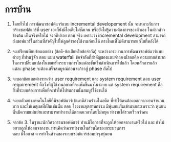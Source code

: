 # การบ้าน

1. โดยทั่วไป การพัฒนาซอฟต์แวร์แบบ incremental developement นั้น จะเหมาะกับการสร้างซอฟต์แวร์ที่ user เองก็ยังมีไอเดียไม่ชัดเจน หรือยังไม่รู้ความต้องการของตัวเอง  ในคำกล่าวข้างต้น เป็นจริงหรือไม่ จงอภิปราย
ตอบ  จริง เพราะว่า incremental  development สามารถส่งซอฟแวร์ในส่วนที่สำคัญไปให่ลูกค้ารองใช้งานก่อนได้ ตรงไหนที่ไม่ดีสามารถแก้ไขที่หลังได้

2. จงเปรียบเทียบข้อแตกต่าง (ข้อดี-ข้อเสียหรือข้อจำกัด) ระหว่างกระบวนการพัฒนาซอฟต์แวร์แบบต่างๆ ที่ท่านรู้จัก 
ตอบ  แบบ waterfall ข้อจำกัดที่สำคัญของแบบจำลองน้ำตกคือ ความยากลำบากในการเปลี่ยนแปลงในขณะที่กระบวนการในแต่ละขั้นเริ่มดำเนินการไปแล้ว โดยหลักการแล้ว แต่ละ phase จะต้องเสร็จสมบูรณ์ก่อนจะก้าวสู่ phase ถัดไป

3. จงบอกข้อแตกต่างระหว่าง user requirement และ system requirement
ตอบ  user requirement คือวิ่งที่ผู้ใช้งานอยากที่จะเพิ่มขึ้นมาในระบบ
แต่ system requirement คือสิ่งที่ระบบต้องการเพื่อที่จะทำให้โปรแกรมนั้นสมบูร์ใช้งานได้

4. จงยกตัวอย่างเทคโนโลยีที่มีซอฟต์แวร์เข้ามามีส่วนร่วมในอดีต ที่ทำให้คนต้องออกจากงานจำนวนมาก และให้เหตุผลที่เป็นเช่นนั้น
ตอบ โรงงานอุตสาหกรรม มีหุ่นยนเริ่มเข้ามาเยอะเพราะว่า หุ่นยนนั้นมีความแม่นยำและสามารถทำงานได้ตลอดเวลาโดยไม่หยุด ทำงานได้รวดเร็วกว่าคน

5. จากข้อ 3. ในฐานะนักวิศวกรรมซอฟค์แวร์ ท่านมีโอกาสที่จะถูกให้ออกจากงานหรือไม่  และ    ถ้าไม่อยากถูกให้ออกจากงาน ท่านคิดว่าควรทำงานในส่วนใดของกระบวนการ  
ตอบ  มีโอกาส ควรทำในส่วนของระบบซอฟแวร์ซ่อมบำรุงหุ่นยน
